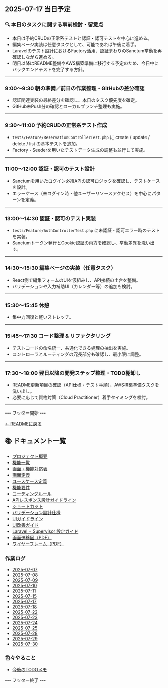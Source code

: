 ## 2025-07-17 当日予定

### 🔍 本日のタスクに関する事前検討・留意点
- 本日は予約CRUDの正常系テストと認証・認可テストを中心に進める。
- 編集ページ実装は任意タスクとして、可能であれば午後に着手。
- Laravelのテスト設計におけるFactory活用、認証まわりのSanctum挙動を再確認しながら進める。
- 明日以降はREADME整備やAWS構築準備に移行する予定のため、今日中にバックエンドテストを完了する方針。

---

### 9:00〜9:30 朝の準備／前日の作業整理・GitHubの差分確認  
- 認証関連実装の最終差分を確認し、本日のタスク優先度を確定。  
- GitHub未Push分の確認とローカルブランチ整理も実施。  

---

### 9:30〜11:00 予約CRUDの正常系テスト作成  
- `tests/Feature/ReservationControllerTest.php` に create / update / delete / list の基本テストを追加。  
- Factory・Seederを用いたテストデータ生成の調整も並行して実施。  

---

### 11:00〜12:00 認証・認可のテスト設計  
- Sanctumを用いたログイン必須APIの認可ロジックを確認し、テストケースを設計。  
- エラーケース（未ログイン時・他ユーザーリソースアクセス）を中心にパターンを定義。  

---

### 13:00〜14:30 認証・認可のテスト実装  
- `tests/Feature/AuthControllerTest.php` に未認証・認可エラー時のテストを実装。  
- Sanctumトークン発行とCookie認証の両方を確認し、挙動差異を洗い出す。  

---

### 14:30〜15:30 編集ページの実装（任意タスク）  
- React側で編集フォームのUIを仮組みし、API接続の土台を整備。  
- バリデーションや入力補助UI（カレンダー等）の追加も検討。  

---

### 15:30〜15:45 休憩  
- 集中力回復と軽いストレッチ。

---

### 15:45〜17:30 コード整理 & リファクタリング  
- テストコードの命名統一、共通化できる処理の抽出を実施。  
- コントローラとルーティングの冗長部分も確認し、最小限に調整。  

---

### 17:30〜18:00 翌日以降の開発ステップ整理・TODO棚卸し  
- README更新項目の確認（API仕様・テスト手順）、AWS構築準備タスクを洗い出し。  
- 必要に応じて資格対策（Cloud Practitioner）着手タイミングを検討。  

---

--- フッター開始 ---

[← READMEに戻る](../../README.md)

## 📚 ドキュメント一覧

- [プロジェクト概要](../project-overview.md)
- [機能一覧](../features.md)
- [画面・機能対応表](../function_screen_map.md)
- [画面定義](../screens.md)
- [ユースケース定義](../usecase_reserve.md)
- [機能要件](../functional_requirements.md)
- [コーディングルール](../coding-rules.md)
- [APIレスポンス設計ガイドライン](../api_response.md)
- [ショートカット](../shortcuts.md)
- [バリデーション設計仕様](../validation_spec.md)
- [UIガイドライン](../ui_guideline.md)
- [UI改善ガイド](../ui_improvement_guide.md)
- [Laravel + Supervisor 設定ガイド](../supervisor.md)
- [画面遷移図（PDF）](../画面遷移図.pdf)
- [ワイヤーフレーム（PDF）](../ワイヤーフレーム.pdf)

### 作業ログ
- [2025-07-07](../logs/2025-07-07.md)
- [2025-07-08](../logs/2025-07-08.md)
- [2025-07-09](../logs/2025-07-09.md)
- [2025-07-10](../logs/2025-07-10.md)
- [2025-07-11](../logs/2025-07-11.md)
- [2025-07-15](../logs/2025-07-15.md)
- [2025-07-17](../logs/2025-07-17.md)
- [2025-07-18](../logs/2025-07-18.md)
- [2025-07-22](../logs/2025-07-22.md)
- [2025-07-23](../logs/2025-07-23.md)
- [2025-07-24](../logs/2025-07-24.md)
- [2025-07-25](../logs/2025-07-25.md)
- [2025-07-28](../logs/2025-07-28.md)
- [2025-07-29](../logs/2025-07-29.md)
- [2025-07-30](../logs/2025-07-30.md)

### 色々やること
- [今後のTODOメモ](../todo.md)

--- フッター終了 ---
